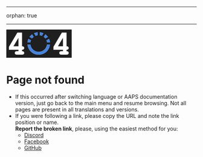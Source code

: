 - - -
orphan: true
- - -

![Page not found](./images/404.png)

# Page not found

- If this occurred after switching language or AAPS documentation version, just go back to the main menu and resume browsing. Not all pages are present in all translations and versions.
- If you were following a link, please copy the URL and note the link position or name.  
  **Report the broken link**, please, using the easiest method for you:
  - [Discord](https://discord.com/channels/629952586895851530/817392867995680768)
  - [Facebook](https://www.facebook.com/groups/AndroidAPSUsers)
  - [GitHub](https://github.com/openaps/AndroidAPSdocs/issues)



